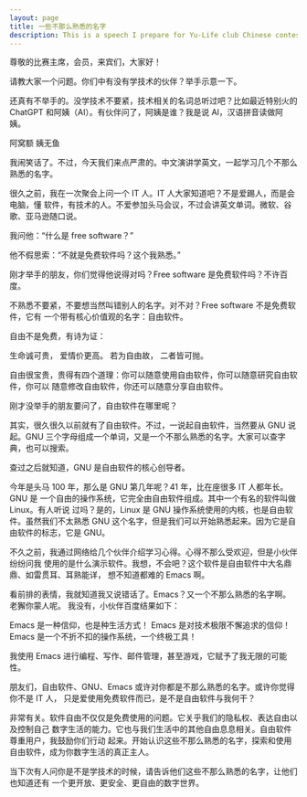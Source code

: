 ```yaml
---
layout: page
title: 一些不那么熟悉的名字
description: This is a speech I prepare for Yu-Life club Chinese contest.
---
```



尊敬的比赛主席，会员，来宾们，大家好！

请教大家一个问题。你们中有没有学技术的伙伴？举手示意一下。

还真有不举手的。没学技术不要紧，技术相关的名词总听过吧？比如最近特别火的 ChatGPT
和阿姨（AI）。有伙伴问了，阿姨是谁？我是说 AI，汉语拼音读做阿姨。

阿窝额
姨无鱼

我闹笑话了。不过，今天我们来点严肃的。中文演讲学英文，一起学习几个不那么熟悉的名字。

很久之前，我在一次聚会上问一个 IT 人。IT 人大家知道吧？不是爱踢人，而是会电脑，懂
软件，有技术的人。不爱参加头马会议，不过会讲英文单词。微软、谷歌、亚马逊随口说。

我问他：“什么是 free software？”

他不假思索：“不就是免费软件吗？这个我熟悉。”

刚才举手的朋友，你们觉得他说得对吗？Free software 是免费软件吗？不许百度。

不熟悉不要紧，不要想当然叫错别人的名字。对不对？Free software 不是免费软件，它有
一个带有核心价值观的名字：自由软件。

自由不是免费，有诗为证：

生命诚可贵，
爱情价更高。
若为自由故，
二者皆可抛。

自由很宝贵，贵得有四个道理：你可以随意使用自由软件，你可以随意研究自由软件，你可以
随意修改自由软件，你还可以随意分享自由软件。

刚才没举手的朋友要问了，自由软件在哪里呢？

其实，很久很久以前就有了自由软件。不过，一说起自由软件，当然要从 GNU 说起。GNU
三个字母组成一个单词，又是一个不那么熟悉的名字。大家可以查字典，也可以搜索。

查过之后就知道，GNU 是自由软件的核心创导者。

今年是头马 100 年，那么是 GNU 第几年呢？41 年，比在座很多 IT 人都年长。GNU 是
一个自由的操作系统，它完全由自由软件组成。其中一个有名的软件叫做 Linux。有人听说
过吗？是的，Linux 是 GNU 操作系统使用的内核，也是自由软件。虽然我们不太熟悉 GNU
这个名字，但是我们可以开始熟悉起来。因为它是自由软件的标志，它是 GNU。

不久之前，我通过网络给几个伙伴介绍学习心得。心得不那么受欢迎，但是小伙伴纷纷问我
使用的是什么演示软件。我想，不会吧？这个软件是自由软件中大名鼎鼎、如雷贯耳、耳熟能详，
想不知道都难的 Emacs 啊。

看前排的表情，我就知道我又说错话了。Emacs？又一个不那么熟悉的名字啊。老獬你蒙人呢。
我没有，小伙伴百度结果如下：

Emacs 是一种信仰，也是种生活方式！
Emacs 是对技术极限不懈追求的信仰！
Emacs 是一个不折不扣的操作系统，一个终极工具！

我使用 Emacs 进行编程、写作、邮件管理，甚至游戏，它赋予了我无限的可能性。

朋友们，自由软件、GNU、Emacs 或许对你都是不那么熟悉的名字。或许你觉得你不是 IT 人，
只是爱使用免费软件而已，是不是自由软件与我何干？

非常有关。软件自由不仅仅是免费使用的问题。它关乎我们的隐私权、表达自由以及控制自己
数字生活的能力。它也与我们生活中的其他自由息息相关。自由软件尊重用户，我鼓励你们行动
起来。开始认识这些不那么熟悉的名字，探索和使用自由软件，成为你数字生活的真正主人。

当下次有人问你是不是学技术的时候，请告诉他们这些不那么熟悉的名字，让他们也知道还有
一个更开放、更安全、更自由的数字世界。